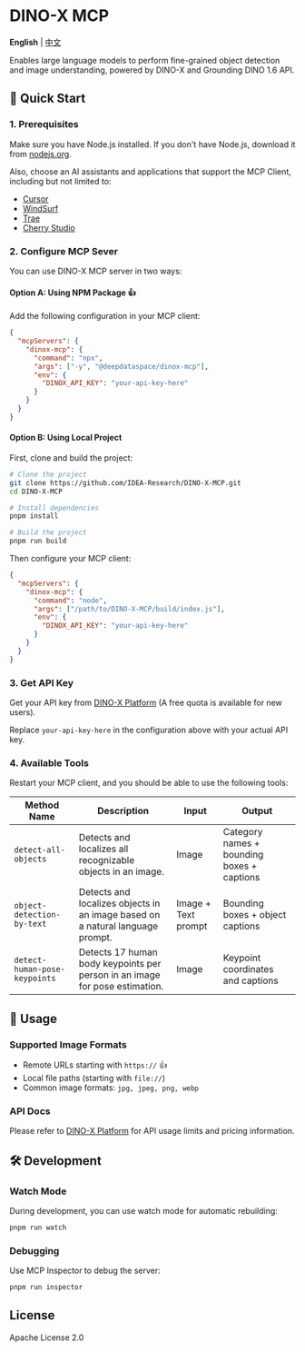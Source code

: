 # DINO-X MCP

**English** | [中文](README_ZH.md)

<p align="center">

Enables large language models to perform fine-grained object detection and image understanding, powered by DINO-X and Grounding DINO 1.6 API.

</p>


## 🚀 Quick Start

### 1. Prerequisites

Make sure you have Node.js installed. If you don't have Node.js, download it from [nodejs.org](https://nodejs.org/).

Also, choose an AI assistants and applications that support the MCP Client, including but not limited to:

- [Cursor](https://www.cursor.com/)
- [WindSurf](https://windsurf.com/)
- [Trae](https://www.trae.ai/)
- [Cherry Studio](https://www.cherry-ai.com/)

### 2. Configure MCP Sever

You can use DINO-X MCP server in two ways:

#### Option A: Using NPM Package 👍

Add the following configuration in your MCP client:

```json
{
  "mcpServers": {
    "dinox-mcp": {
      "command": "npx",
      "args": ["-y", "@deepdataspace/dinox-mcp"],
      "env": {
        "DINOX_API_KEY": "your-api-key-here"
      }
    }
  }
}
```

#### Option B: Using Local Project

First, clone and build the project:

```bash
# Clone the project
git clone https://github.com/IDEA-Research/DINO-X-MCP.git
cd DINO-X-MCP

# Install dependencies
pnpm install

# Build the project
pnpm run build
```

Then configure your MCP client:

```json
{
  "mcpServers": {
    "dinox-mcp": {
      "command": "node",
      "args": ["/path/to/DINO-X-MCP/build/index.js"],
      "env": {
        "DINOX_API_KEY": "your-api-key-here"
      }
    }
  }
}
```

### 3. Get API Key

Get your API key from [DINO-X Platform](https://cloud.deepdataspace.com/request_api) (A free quota is available for new users).

Replace `your-api-key-here` in the configuration above with your actual API key.

### 4. Available Tools

Restart your MCP client, and you should be able to use the following tools:

| Method Name                   | Description                                                                   | Input               | Output                          |
| ----------------------------- | ----------------------------------------------------------------------------- | ------------------- | -------------------------------- |
| `detect-all-objects`          | Detects and localizes all recognizable objects in an image.                   | Image               | Category names + bounding boxes + captions |
| `object-detection-by-text`    | Detects and localizes objects in an image based on a natural language prompt. | Image + Text prompt | Bounding boxes + object captions |
| `detect-human-pose-keypoints` | Detects 17 human body keypoints per person in an image for pose estimation.   | Image               | Keypoint coordinates and captions  |


## 📝 Usage

### Supported Image Formats

- Remote URLs starting with `https://` 👍
- Local file paths (starting with `file://`)
- Common image formats: `jpg, jpeg, png, webp`

### API Docs

Please refer to [DINO-X Platform](https://cloud.deepdataspace.com/docs) for API usage limits and pricing information.


## 🛠️ Development

### Watch Mode

During development, you can use watch mode for automatic rebuilding:

```bash
pnpm run watch
```

### Debugging

Use MCP Inspector to debug the server:

```bash
pnpm run inspector
```

## License

Apache License 2.0

